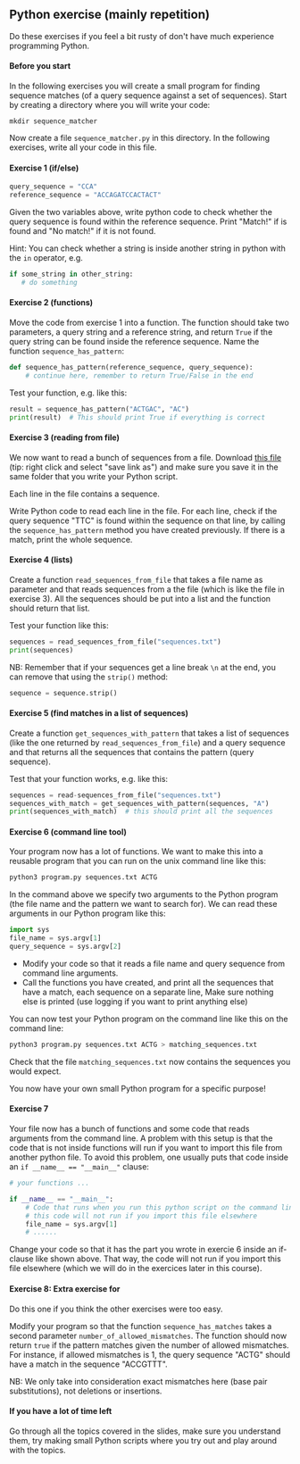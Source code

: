 

## Python exercise (mainly repetition)
Do these exercises if you feel a bit rusty of don't have much experience programming Python.

#### Before you start
In the following exercises you will create a small program for finding sequence matches (of a query sequence against a set of sequences). Start by creating a directory where you will write your code:
```
mkdir sequence_matcher
```

Now create a file `sequence_matcher.py` in this directory. In the following exercises, write all your code in this file.

#### Exercise 1 (if/else)

```python
query_sequence = "CCA"
reference_sequence = "ACCAGATCCACTACT"
````

Given the two variables above, write python code to check whether the query sequence is found within the reference sequence. Print "Match!" if is found and "No match!" if it is not found.

Hint: You can check whether a string is inside another string in python with the `in` operator, e.g. 
 ```python
 if some_string in other_string:
    # do something
```


#### Exercise 2 (functions)
Move the code from exercise 1 into a function. The function should take two parameters, a query string and a reference string, and return `True` if the query string can be found inside the reference sequence. Name the function `sequence_has_pattern`:

```python
def sequence_has_pattern(reference_sequence, query_sequence):
    # continue here, remember to return True/False in the end
```

Test your function, e.g. like this:
```python
result = sequence_has_pattern("ACTGAC", "AC")
print(result)  # This should print True if everything is correct
```


#### Exercise 3 (reading from file)
We now want to read a bunch of sequences from a file. Download [this file](https://raw.githubusercontent.com/ivargr/python-bioinformatics/master/repetition/sequences.txt) (tip: right click and select "save link as") and make sure you save it in the same folder that you write your Python script.

Each line in the file contains a sequence. 

Write Python code to read each line in the file. For each line, check if the query sequence "TTC" is found within the sequence on that line, by calling the `sequence_has_pattern` method you have created previously. If there is a match, print the whole sequence.


#### Exercise 4 (lists)

Create a function `read_sequences_from_file` that takes a file name as parameter and that reads sequences from a the file (which is like the file in exercise 3). All the sequences should be put into a list and the function should return that list.

Test your function like this:

```python
sequences = read_sequences_from_file("sequences.txt")
print(sequences)
```

NB: Remember that if your sequences get a line break `\n` at the end, you can remove that using the `strip()` method:
```python
sequence = sequence.strip()
```

#### Exercise 5 (find matches in a list of sequences)
Create a function `get_sequences_with_pattern` that takes a list of sequences (like the one returned by `read_sequences_from_file`) and a query sequence and that returns all the sequences that contains the pattern (query sequence).

Test that your function works, e.g. like this:
```python
sequences = read-sequences_from_file("sequences.txt")
sequences_with_match = get_sequences_with_pattern(sequences, "A")
print(sequences_with_match)  # this should print all the sequences
```

#### Exercise 6 (command line tool)
Your program now has a lot of functions. We want to make this into a reusable program that you can run on the unix command line like this:

```bash
python3 program.py sequences.txt ACTG
```

In the command above we specify two arguments to the Python program (the file name and the pattern we want to search for). We can read these arguments in our Python program like this:

```python
import sys
file_name = sys.argv[1]
query_sequence = sys.argv[2]
```

* Modify your code so that it reads a file name and query sequence from command line arguments. 
* Call the functions you have created, and print all the sequences that have a match, each sequence on a separate line, Make sure nothing else is printed (use logging if you want to print anything else)


You can now test your Python program on the command line like this on the command line:

```bash
python3 program.py sequences.txt ACTG > matching_sequences.txt
```

Check that the file `matching_sequences.txt` now contains the sequences you would expect.

You now have your own small Python program for a specific purpose!


#### Exercise 7
Your file now has a bunch of functions and some code that reads arguments from the command line. A problem with this setup is that the code that is not inside functions will run if you want to import this file from another python file. To avoid this problem, one usually puts that code inside an `if __name__ == "__main__"` clause:

```python
# your functions ...

if __name__ == "__main__":
    # Code that runs when you run this python script on the command line
    # this code will not run if you import this file elsewhere
    file_name = sys.argv[1]
    # ......
```

Change your code so that it has the part you wrote in exercie 6 inside an if-clause like shown above. That way, the code will not run if you import this file elsewhere (which we will do in the exercices later in this course).

#### Exercise 8: Extra exercise for
Do this one if you think the other exercises were too easy.

Modify your program so that the function `sequence_has_matches` takes a second parameter `number_of_allowed_mismatches`. The function should now return `true` if the pattern matches given the number of allowed mismatches. For instance, if allowed mismatches is 1, the query sequence "ACTG" should have a match in the sequence "ACCGTTT".

NB: We only take into consideration exact mismatches here (base pair substitutions), not deletions or insertions.


#### If you have a lot of time left
Go through all the topics covered in the slides, make sure you understand them, try making small Python scripts where you try out and play around with the topics.


